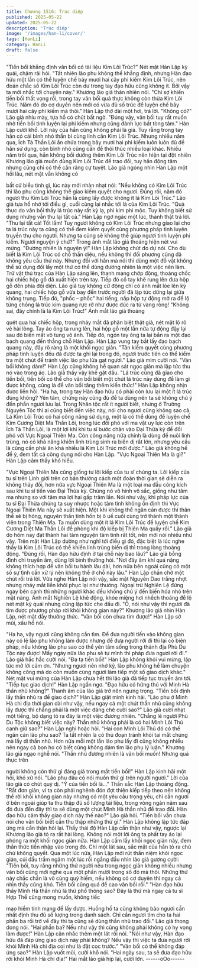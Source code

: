 ```yaml
---
title: Chương 1516: Trúc diệp
published: 2025-05-22
updated: 2025-05-22
description: 'Trúc diệp'
image: '/images/han-li/cover/'
tags: [HanLi]
category: HanLi
draft: false
---
```


"Tiền bối khẳng định vãn bối có tài liệu Kim Lôi Trúc?" Nét mặt
Hàn Lập kỳ quái, chậm rãi hỏi.
"Tất nhiên lão phu không thể khẳng định, nhưng Hàn đạo hữu một
lần có thể luyện chế bảy mươi hai cây phi kiếm Kim Lôi Trúc, nên
đoán chắc số Kim Lôi Trúc còn dư trong tay đạo hữu cũng không
ít. Bởi vậy ta mới nhắc tới chuyện này." Khương lão giả thản nhiên
nói.
"Chỉ sợ khiến tiền bối thất vọng rồi, trong tay vãn bối quả thực
không còn thừa Kim Lôi Trúc. Năm đó do cơ duyên nên mới có
vừa đủ số trúc để luyện chế bảy mươi hai cây phi kiếm mà thôi."
Hàn Lập thở dài một hơi, trả lời.
"Không có?" Lão giả nhíu mày, tựa hồ có chút bất ngờ.
"Đúng vậy, vãn bối tuy rất muốn nhờ tiền bối tinh luyện lại phi
kiếm nhưng cũng đành lực bất tòng tâm." Hàn Lập cười khổ.
Lời này của hắn cũng không phải là giả.
Tuy rằng trong tay hắn có cái bình nhỏ thần bí cùng linh căn Kim
Lôi Trúc.
Nhưng nhiều năm qua, Ích Tà Thần Lôi ẩn chứa trong bảy mươi
hai phi kiếm luôn luôn đủ để hắn sử dụng, còn bình nhỏ cũng cần
để thôi thúc nhiều loại khác.
Nhiều năm trôi qua, hắn không bồi dưỡng thêm Kim Lôi Trúc nên
hiện tại đột nhiên Khương lão giả muốn dùng Kim Lôi Trúc để trao
đổi, tuy hắn động tâm nhưng cũng chỉ có thể cắn răng cự tuyệt.
Lão giả ngóng nhìn Hàn Lập một hồi lâu, nét mặt vẫn không có

bất cứ biểu tình gì, lúc này mới nhàn nhạt nói:
"Nếu không có Kim Lôi Trúc thì lão phu cũng không thể giao kiếm
quyết cho ngươi. Đúng rồi, năm đó ngươi thu Kim Lôi Trúc hẳn là
cũng lấy được không ít lá Kim Lôi Trúc."
Lão giả tựa hồ nhớ tới điều gì, cuối cùng lại nhắc tới lá của Kim
Lôi Trúc.
"Quả thực do vãn bối thấy lá trúc này rất kỳ lạ, phi kim phi mộc.
Tuy không biết sử dụng nhưng vẫn thu lại tất cả." Hàn Lập ngơ
ngác một lúc, thành thật trả lời.
"Thu lại tất cả! Tốt lắm! Tuy ngươi không có Kim Lôi Trúc nhưng
giao lại cho ta lá trúc này ta cũng có thể đem kiếm quyết cùng
phương pháp tinh luyện truyền thụ cho ngươi. Nhưng ta cũng sẽ
không thể giúp ngươi tinh luyện phi kiếm. Ngươi nguyện ý chứ?"
Trong ánh mắt lão giả thoáng hiện nét vui mừng.
"Đương nhiên là nguyện ý!" Hàn Lập không chút do dự nói.
Cho dù biết lá Kim Lôi Trúc có chỗ thần diệu, nếu không thì đối
phương cũng đã không yêu cầu thứ này. Nhưng đối với hắn mà
nói thì dùng một đồ vật không thể sử dụng đối lấy một thứ có thể
dùng đương nhiên là một việc nên làm.
Trữ vật thủ trạc của Hàn Lập sáng lên, thanh mang chớp động,
thoáng chốc hai chiếc hộp gỗ đã xuất hiện trên tay.
Tiếp đó cổ tay khẽ rung lên đưa hộp gỗ đến phía đối diện.
Lão giả tuy không cử động chỉ có ánh mắt lóe lên kỳ quang, hai
chiếc hộp gỗ vừa bay đến trước người đã lập tức dừng lại giữa
không trung.
Tiếp đó, "phốc – phốc" hai tiếng, nắp hộp tự động mở ra để lộ
từng chồng lá trúc kim quang rực rỡ như được đúc ra từ vàng
ròng!
"Không sai, đây chính là lá Kim Lôi Trúc!" Ánh mắt lão giả thoáng

quét qua hai chiếc hộp, trong nháy mắt đã phân biệt thật giả, nét
mặt lộ rõ vẻ hài lòng.
Tay áo ông ta rung lên, hai hộp gỗ một lần nữa tự động đậy lại
sau đó biến mất vô tung vô ảnh.
Tiếp đó, ngón tay ông ta lại bắn ra một đạo bạch quang đến thẳng
chỗ Hàn Lập.
Hàn Lập vung tay bắt lấy đạo bạch quang này, đây rõ ràng là một
khối ngọc giản.
"Tân kiếm quyết cùng phương pháp tinh luyện đều đã được ta ghi
lại trong đó, ngươi trước tiên có thể kiểm tra một chút để tránh
việc lão phu lừa gạt ngươi." Lão giả mỉm cười nói.
"Ván bối không dám!" Hàn Lập cũng không hề quan sát ngọc giản
mà lập tức thu nó vào trong áo.
Lão giả thấy vậy khẽ gật đầu.
"Lá trúc cũng đã giao cho tiền bối, tiền bối có thể cho vãn bối biết
một chút lá trúc này dùng để làm gì được không, cũng là để vãn
bối tăng thêm kiến thức!" Hàn Lập không nhịn được liền hỏi.
"Ha ha, trong tay Hàn đạo hữu có phải còn lưu lại một ít lá trúc
đúng không? Yên tâm, chừng này cũng đủ để ta dùng nên ta sẽ
không chú ý đến phần ngươi lưu lại. Trong Nhân tộc rất ít người
biết, nhưng ở Trường Nguyên Tộc thì ai cũng biết đến việc này,
nói cho ngươi cũng không sao cả. Lá Kim Lôi Trúc có hai công
năng sử dụng, một là có thể dùng để luyện chế Kim Cương Diệt
Ma Thần Lôi, trong lúc đối phó với ma vật uy lực còn trên Ích Tà
Thần Lôi, là một lợi khí khi tu sĩ bước chân vào Đại Thừa kỳ để đối
phó với Vực Ngoại Thiên Ma. Còn công năng nữa chính là dùng
để nuôi linh trùng, nó có khả năng khiến linh trùng sinh ra biến dị
rất lớn, nhưng yêu cầu là cũng cần phải ăn khá nhiều lá Kim Lôi
Trúc mới được." Lão giả không hề để ý, đem tất cả công dụng nói
cho Hàn Lập.
"Vực Ngoại Thiên Ma là gì?" Hàn Lập cảm thấy khó hiểu.

"Vực Ngoại Thiên Ma cũng giống tư lôi kiếp của tu sĩ chúng ta. Lôi
kiếp của tu sĩ trên Linh giới trên cơ bản thường cách một đoàn
thời gian sẽ diễn ra không thảy đổi, hơn nữa vực Ngoại Thiên Ma
là một loại ma đầu công kích sau khi tu sĩ tiến vào Đại Thừa kỳ.
Chúng nó vô hình vô sắc, giống như tâm ma nhưng so với tâm
ma lợi hại gấp trăm lần. Nói như vậy, khi pháp lực của tu sĩ Đại
Thừa chúng ta suy nhược hoặc tâm tình không ổn định thì Vực
Ngoại Thiên Ma này sẽ xuất hiện. Một khi không thể ngăn cản
được thì thân thể sẽ bị hỏng, nguyên thần tinh hồn bị ô uế cuối
cùng trở thành một thành viên trong Thiên Ma. Ta muốn dùng một
ít lá Kim Lôi Trúc để luyện chế Kim Cương Diệt Ma Thần Lôi đề
phòng khi độ kiếp bị Thiên Ma quấy rối." Lão giả do hôm nay đạt
thành hai tâm nguyện tâm tình rất tốt, nên mới nói nhiều như vậy.
Trên mặt Hàn Lập dường như nghĩ tới điều gì đó, đặc biệt là lúc
nghe thấy lá Kim Lôi Trúc có thể khiến linh trùng biến dị thì trong
lòng thoáng động.
"Đúng rồi, Hàn đạo hữu định ở tại chỗ này bao lâu?" Lão giả bỗng
đình chỉ truyền âm, dùng lời bình thường hỏi.
"Nơi đây âm khí quá nặng không thích hợp để vãn bối tu hành lâu
dài, hơn nữa bên ngoài cũng có một số sự tình cần xử lý nên
không thể ở chỗ này lâu." Hàn Lập chần chờ một chút rồi trả lời.
Vừa nghe Hàn Lập nói vậy, sắc mặt Nguyên Dao trắng nhợt
nhưng nháy mắt liền khôi phục lại như thường.
Ngoại trừ Nghiên Lệ đứng ngay bên cạnh thì những người khác
đều không chú ý đến biến hóa nhỏ trên mặt nàng.
Ánh mắt Nghiên Lệ khẽ động, khóe miệng hơi nhếch thoáng để lộ
nét mặt kỳ quái nhưng cũng lập tức che dấu đi.
"Ồ, nói như vậy thì ngươi đã tìm được phương pháp rời khỏi
không gian này?" Khương lão giả nhìn Hàn Lập, nét mặt đầy
thưởng thức.
"Vãn bối còn chưa tìm được!" Hàn Lập sờ mũi, xấu hổ nói.

"Ha ha, vậy ngươi cũng không cần tìm. Để đưa người tiến vào
không gian này có lẽ lão phu không làm được nhưng để đưa
người rời đi thì lại có biện pháp, nếu không lão phu sao có thể yên
tâm sống trong thánh địa Phù Du Tộc này được! Mấy ngày nữa
lão phu sẽ tự mình thi pháp đưa ngươi rời đi." Lão giả hắc hắc
cười nói.
"Đa tạ tiền bối!" Hàn Lập không khỏi vui mừng, lập tức mở lời
cảm ơn.
"Nhưng ngươi nên nhớ kỹ, lão phu không hề làm chuyện không
công mà do còn muốn cùng ngươi làm tiếp một số giao dịch
khác." Nét mặt vui mừng của Hàn Lập chưa hết thì lão giả đã tiếp
tục truyền âm tới.
"Tiếp tục giao dịch!" Hàn Lập ngẩn ngơ.
"Đạo hữu có hứng thú với Minh Hà thần nhũ không?" Thanh âm
của lão giả trở nên ngưng trọng.
"Tiền bối định lấy thần nhũ ra để giao dịch?" Hàn Lập giật mình
kinh hãi.
"Lão phu ở Minh Hà chi địa thời gian dài như vậy, nếu ngay cả
một chút thần nhũ cũng không lấy được thì chẳng phải là một việc
đáng chê cười sao?" Lão giả cười nhạt một tiếng, bộ dạng tỏ ra
đây là một việc đương nhiên.
"Chẳng lẽ người Phù Du Tộc không biết việc này? Thần nhũ
không phải là có hai Minh Lôi Thú canh giữ sao?" Hàn Lập nghi
hoặc hỏi.
"Hai con Minh Lôi Thú đó có thể ngăn cản lão phu sao? Ta tất
nhiên là có thủ đoạn tránh khỏi tai mắt chúng mà lấy di thần nhũ.
Hơn nữa mỗi một lần lão phu lấy đi cũng không nhiều nên ngay
cả bọn họ có biết cũng không dám tìm lão phu lý luận." Khương
lão giả ngạo nghễ nói.
"Thần nhũ đương nhiên là vãn bối muốn! Nhưng quả thực trên

người không còn thứ gì đáng giá trong mắt tiền bối!" Hàn Lập kinh
hãi một hồi, khó xử nói.
"Lão phu đâu có nói muốn thứ gì trên người ngươi." Lời của lão
giả có chút quỷ dị.
"Ý của tiền bối là…" Thần sắc Hàn Lập thoáng động.
"Rất đơn giản, vì ta còn phải nghênh đón đợt thiên kiếp tiếp theo
nên không thể rời khỏi không gian này nhưng có một yêu cầu
trọng yếu, chỉ cần ngươi ở bên ngoài giúp ta thu thập đủ số lượng
tài liệu, trong vòng ngàn năm sau đó đưa đến đây thì ta sẽ dùng
một chút Minh Hà thần nhũ để trao đổi. Hàn đạo hữu cảm thấy
giao dịch này thế nào?" Lão giả hỏi.
"Tiền bối vẫn chưa nói cho vãn bối biết cần thu thập những thứ
gì." Hàn Lập không lập tức đáp ứng mà cẩn thận hỏi lại.
Thấy thái độ Hàn Lập cẩn thận như vậy, ngược lại Khương lão
giả tỏ ra rất hài lòng.
Không nói một lời ông ta phất tay áo lại phóng ra một khối ngọc
giản nữa.
Hàn Lập cầm lấy khối ngọc giản này, đem thần thức tiến nhập vào
trong đó.
Chỉ một lát sau, sắc mặt của hắn tỏ ra chù chừ không quyết.
Qua một lúc nữa, Hàn Lập mới rút thần niệm khỏi ngọc giản, cúi
đầu trầm ngâm một lúc rồi ngẩng đầu nhìn lão giả gượng cười:
"Tiền bối, tuy rằng những thứ người nêu trong ngọc giản không
nhiều nhưng vãn bối cũng mới nghe qua một phần mười trong số
đó mà thôi. Những thứ này chắc chắn là vô cùng quý hiếm, nếu
không có cơ duyên thì ngay cả nhìn thấy cũng khó. Tiền bối cũng
quá đề cao vãn bối rồi."
"Hàn đạo hữu thấy Minh Hà thần nhũ là thứ phổ thông sao? Đây
là thứ mà ngay cả tu sĩ Hợp Thể cũng mong muốn, không tiếc

mạo hiểm tính mạng để lấy được. Huống hồ ta cũng không bảo
ngươi cần nhất định thu đủ số lượng trong danh sách. Chỉ cần
ngươi tìm cho ta hai phần ba rồi trở về đây thì ta cũng sẽ dùng
thần nhũ trao đổi." Lão giả thong dong nói.
"Hai phần ba? Nếu như vậy thì cũng không phải không có hy
vọng làm được!" Hàn Lập cân nhắc thêm một lát rồi nói.
"Nói như vậy, Hàn đạo hữu đã đáp ứng giao dịch này phải không?
Nếu vậy thì việc ta đưa ngươi rời khỏi Minh Hà chi địa coi như là
đặt cọc trước."
"Vãn bối có thể không đáp ứng sao?" Hàn Lập vuốt mũi, cười khổ
nói.
"Hai ngày sau, ta sẽ đưa đạo hữu rời khỏi Minh Hà chi địa!" Hai
mắt lão giả híp lại, cười lớn.
------oOo------
